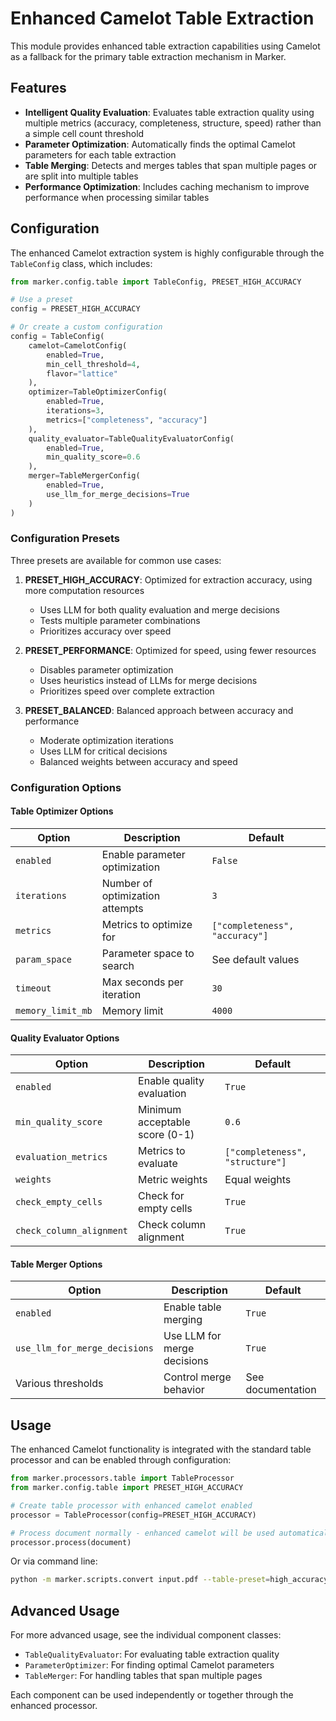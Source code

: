 # Enhanced Camelot Table Extraction

This module provides enhanced table extraction capabilities using Camelot as a fallback for the primary table extraction mechanism in Marker.

## Features

- **Intelligent Quality Evaluation**: Evaluates table extraction quality using multiple metrics (accuracy, completeness, structure, speed) rather than a simple cell count threshold
- **Parameter Optimization**: Automatically finds the optimal Camelot parameters for each table extraction
- **Table Merging**: Detects and merges tables that span multiple pages or are split into multiple tables
- **Performance Optimization**: Includes caching mechanism to improve performance when processing similar tables

## Configuration

The enhanced Camelot extraction system is highly configurable through the `TableConfig` class, which includes:

```python
from marker.config.table import TableConfig, PRESET_HIGH_ACCURACY

# Use a preset
config = PRESET_HIGH_ACCURACY

# Or create a custom configuration
config = TableConfig(
    camelot=CamelotConfig(
        enabled=True,
        min_cell_threshold=4,
        flavor="lattice"
    ),
    optimizer=TableOptimizerConfig(
        enabled=True,
        iterations=3,
        metrics=["completeness", "accuracy"]
    ),
    quality_evaluator=TableQualityEvaluatorConfig(
        enabled=True,
        min_quality_score=0.6
    ),
    merger=TableMergerConfig(
        enabled=True,
        use_llm_for_merge_decisions=True
    )
)
```

### Configuration Presets

Three presets are available for common use cases:

1. **PRESET_HIGH_ACCURACY**: Optimized for extraction accuracy, using more computation resources
   - Uses LLM for both quality evaluation and merge decisions
   - Tests multiple parameter combinations
   - Prioritizes accuracy over speed

2. **PRESET_PERFORMANCE**: Optimized for speed, using fewer resources
   - Disables parameter optimization
   - Uses heuristics instead of LLMs for merge decisions
   - Prioritizes speed over complete extraction

3. **PRESET_BALANCED**: Balanced approach between accuracy and performance
   - Moderate optimization iterations
   - Uses LLM for critical decisions
   - Balanced weights between accuracy and speed

### Configuration Options

#### Table Optimizer Options

| Option | Description | Default |
|--------|-------------|---------|
| `enabled` | Enable parameter optimization | `False` |
| `iterations` | Number of optimization attempts | `3` |
| `metrics` | Metrics to optimize for | `["completeness", "accuracy"]` |
| `param_space` | Parameter space to search | See default values |
| `timeout` | Max seconds per iteration | `30` |
| `memory_limit_mb` | Memory limit | `4000` |

#### Quality Evaluator Options

| Option | Description | Default |
|--------|-------------|---------|
| `enabled` | Enable quality evaluation | `True` |
| `min_quality_score` | Minimum acceptable score (0-1) | `0.6` |
| `evaluation_metrics` | Metrics to evaluate | `["completeness", "structure"]` |
| `weights` | Metric weights | Equal weights |
| `check_empty_cells` | Check for empty cells | `True` |
| `check_column_alignment` | Check column alignment | `True` |

#### Table Merger Options

| Option | Description | Default |
|--------|-------------|---------|
| `enabled` | Enable table merging | `True` |
| `use_llm_for_merge_decisions` | Use LLM for merge decisions | `True` |
| Various thresholds | Control merge behavior | See documentation |

## Usage

The enhanced Camelot functionality is integrated with the standard table processor and can be enabled through configuration:

```python
from marker.processors.table import TableProcessor
from marker.config.table import PRESET_HIGH_ACCURACY

# Create table processor with enhanced camelot enabled
processor = TableProcessor(config=PRESET_HIGH_ACCURACY)

# Process document normally - enhanced camelot will be used automatically when needed
processor.process(document)
```

Or via command line:

```bash
python -m marker.scripts.convert input.pdf --table-preset=high_accuracy
```

## Advanced Usage

For more advanced usage, see the individual component classes:

- `TableQualityEvaluator`: For evaluating table extraction quality
- `ParameterOptimizer`: For finding optimal Camelot parameters
- `TableMerger`: For handling tables that span multiple pages

Each component can be used independently or together through the enhanced processor.